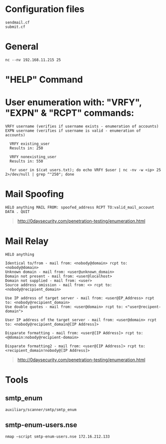 # Configuration files
```
sendmail.cf
submit.cf
```

# General
```
nc -‐nv 192.168.11.215 25
```

# "HELP" Command

# User enumeration with: "VRFY", "EXPN" & "RCPT" commands:

```
VRFY username (verifies if username exists - enumeration of accounts)
EXPN username (verifies if username is valid - enumeration of accounts)
```

```
  VRFY existing_user
  Results in: 250

  VRFY nonexisting_user
  Results in: 550

  for user in $(cat users.txt); do echo VRFY $user | nc -nv -w <ip> 25 2>/dev/null | grep ^"250"; done
```

# Mail Spoofing
```
HELO anything MAIL FROM: spoofed_address RCPT TO:valid_mail_account DATA . QUIT
```
> http://0daysecurity.com/penetration-testing/enumeration.html

# Mail Relay
```
HELO anything

Identical to/from - mail from: <nobody@domain> rcpt to: <nobody@domain>
Unknown domain - mail from: <user@unknown_domain>
Domain not present - mail from: <user@localhost>
Domain not supplied - mail from: <user>
Source address omission - mail from: <> rcpt to: <nobody@recipient_domain>

Use IP address of target server - mail from: <user@IP_Address> rcpt to: <nobody@recipient_domain>
Use double quotes - mail from: <user@domain> rcpt to: <"user@recipent-domain">

User IP address of the target server - mail from: <user@domain> rcpt to: <nobody@recipient_domain@[IP Address]>

Disparate formatting - mail from: <user@[IP Address]> rcpt to: <@domain:nobody@recipient-domain>

Disparate formatting2 - mail from: <user@[IP Address]> rcpt to: <recipient_domain!nobody@[IP Address]>
```
> http://0daysecurity.com/penetration-testing/enumeration.html

# Tools

## smtp_enum
```
auxiliary/scanner/smtp/smtp_enum
```

## smtp-enum-users.nse
```
nmap –script smtp-enum-users.nse 172.16.212.133
```
